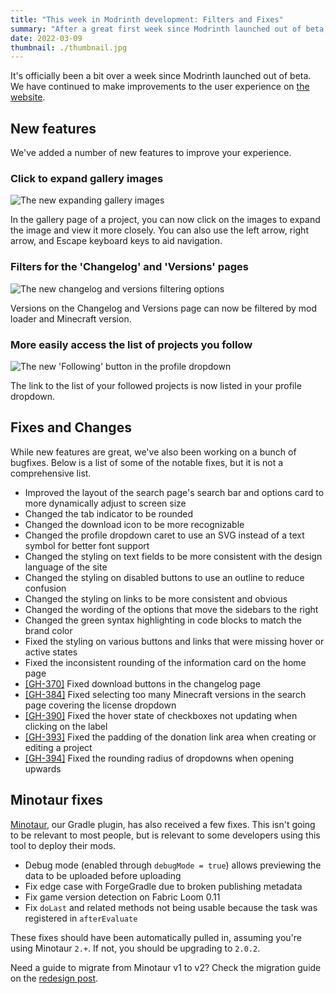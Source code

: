```yaml
---
title: "This week in Modrinth development: Filters and Fixes"
summary: "After a great first week since Modrinth launched out of beta, we have continued to improve the user interface based on feedback."
date: 2022-03-09
thumbnail: ./thumbnail.jpg
---
```


It's officially been a bit over a week since Modrinth launched out of beta. We have continued to make improvements to the user experience on [the website](https://modrinth.com).

## New features

We've added a number of new features to improve your experience.

### Click to expand gallery images

![The new expanding gallery images](./expand-gallery.jpg)

In the gallery page of a project, you can now click on the images to expand the image and view it more closely. You can also use the left arrow, right arrow, and Escape keyboard keys to aid navigation.

### Filters for the 'Changelog' and 'Versions' pages

![The new changelog and versions filtering options](./version-filters.jpg)

Versions on the Changelog and Versions page can now be filtered by mod loader and Minecraft version.

### More easily access the list of projects you follow

![The new 'Following' button in the profile dropdown](./following.jpg)

The link to the list of your followed projects is now listed in your profile dropdown.

## Fixes and Changes

While new features are great, we've also been working on a bunch of bugfixes. Below is a list of some of the notable fixes, but it is not a comprehensive list.

- Improved the layout of the search page's search bar and options card to more dynamically adjust to screen size
- Changed the tab indicator to be rounded
- Changed the download icon to be more recognizable
- Changed the profile dropdown caret to use an SVG instead of a text symbol for better font support
- Changed the styling on text fields to be more consistent with the design language of the site
- Changed the styling on disabled buttons to use an outline to reduce confusion
- Changed the styling on links to be more consistent and obvious
- Changed the wording of the options that move the sidebars to the right
- Changed the green syntax highlighting in code blocks to match the brand color
- Fixed the styling on various buttons and links that were missing hover or active states
- Fixed the inconsistent rounding of the information card on the home page
- [[GH-370]](https://github.com/modrinth/knossos/issues/370) Fixed download buttons in the changelog page
- [[GH-384]](https://github.com/modrinth/knossos/issues/384) Fixed selecting too many Minecraft versions in the search page covering the license dropdown
- [[GH-390]](https://github.com/modrinth/knossos/issues/390) Fixed the hover state of checkboxes not updating when clicking on the label
- [[GH-393]](https://github.com/modrinth/knossos/issues/393) Fixed the padding of the donation link area when creating or editing a project
- [[GH-394]](https://github.com/modrinth/knossos/issues/394) Fixed the rounding radius of dropdowns when opening upwards

## Minotaur fixes

[Minotaur](https://github.com/modrinth/minotaur), our Gradle plugin, has also received a few fixes. This isn't going to be relevant to most people, but is relevant to some developers using this tool to deploy their mods.

- Debug mode (enabled through `debugMode = true`) allows previewing the data to be uploaded before uploading
- Fix edge case with ForgeGradle due to broken publishing metadata
- Fix game version detection on Fabric Loom 0.11
- Fix `doLast` and related methods not being usable because the task was registered in `afterEvaluate`

These fixes should have been automatically pulled in, assuming you're using Minotaur `2.+`. If not, you should be upgrading to `2.0.2`.

Need a guide to migrate from Minotaur v1 to v2? Check the migration guide on the [redesign post](/news/article/redesign/#minotaur).
